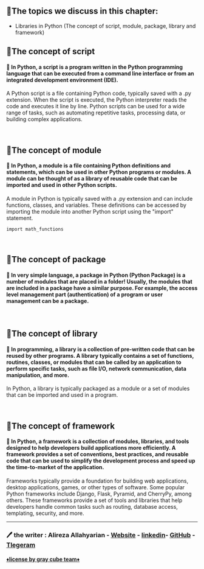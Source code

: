 ## 🔹The topics we discuss in this chapter:

- Libraries in Python (The concept of script, module, package, library and framework)


## 💎The concept of script

#### 🔷 In Python, a script is a program written in the Python programming language that can be executed from a command line interface or from an integrated development environment (IDE).
A Python script is a file containing Python code, typically saved with a .py extension. When the script is executed, the Python interpreter reads the code and executes it line by line. Python scripts can be used for a wide range of tasks, such as automating repetitive tasks, processing data, or building complex applications.

</br>

## 💎The concept of module

#### 🔷 In Python, a module is a file containing Python definitions and statements, which can be used in other Python programs or modules. A module can be thought of as a library of reusable code that can be imported and used in other Python scripts.
A module in Python is typically saved with a .py extension and can include functions, classes, and variables. These definitions can be accessed by importing the module into another Python script using the "import" statement.

```python:
import math_functions
```

</br>

## 💎The concept of package

#### 🔷 In very simple language, a package in Python (Python Package) is a number of modules that are placed in a folder! Usually, the modules that are included in a package have a similar purpose. For example, the access level management part (authentication) of a program or user management can be a package.

</br>

## 💎The concept of library

#### 🔷 In programming, a library is a collection of pre-written code that can be reused by other programs. A library typically contains a set of functions, routines, classes, or modules that can be called by an application to perform specific tasks, such as file I/O, network communication, data manipulation, and more.
In Python, a library is typically packaged as a module or a set of modules that can be imported and used in a program.

</br>

## 💎The concept of framework

#### 🔷 In Python, a framework is a collection of modules, libraries, and tools designed to help developers build applications more efficiently. A framework provides a set of conventions, best practices, and reusable code that can be used to simplify the development process and speed up the time-to-market of the application.
Frameworks typically provide a foundation for building web applications, desktop applications, games, or other types of software. Some popular Python frameworks include Django, Flask, Pyramid, and CherryPy, among others. These frameworks provide a set of tools and libraries that help developers handle common tasks such as routing, database access, templating, security, and more.

***

### 🖊 the writer : Alireza Allahyarian - [Website](http://microhex.info/) - [linkedin](https://www.linkedin.com/in/alireza-allahyarian-658658258/)- [GitHub](https://github.com/graymicro) - [Tlegeram](https://t.me/graycubeteam) 

#### **[♦️license by gray cube team♦️](graycubeteam.github.io)**
